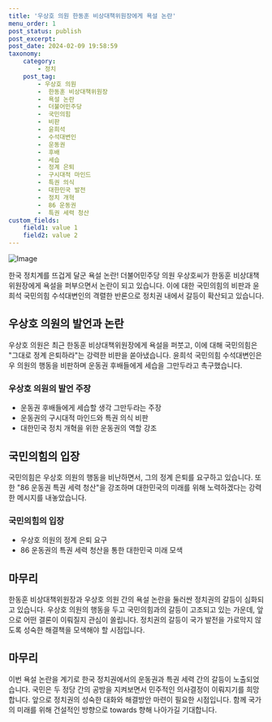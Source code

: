 ```yaml
---
title: '우상호 의원 한동훈 비상대책위원장에게 욕설 논란'
menu_order: 1
post_status: publish
post_excerpt: 
post_date: 2024-02-09 19:58:59
taxonomy:
    category:
        - 정치
    post_tag:
        - 우상호 의원
        -  한동훈 비상대책위원장
        -  욕설 논란
        -  더불어민주당
        -  국민의힘
        -  비판
        -  윤희석
        -  수석대변인
        -  운동권
        -  후배
        -  세습
        -  정계 은퇴
        -  구시대적 마인드
        -  특권 의식
        -  대한민국 발전
        -  정치 개혁
        -  86 운동권
        -  특권 세력 청산
custom_fields:
    field1: value 1
    field2: value 2
---
```


![Image](https://imgnews.pstatic.net/image/119/2024/02/09/0002798487_001_20240209145801243.jpeg?type=w647)

한국 정치계를 뜨겁게 달군 욕설 논란! 더불어민주당 의원 우상호씨가 한동훈 비상대책위원장에게 욕설을 퍼부으면서 논란이 되고 있습니다. 이에 대한 국민의힘의 비판과 윤희석 국민의힘 수석대변인의 격렬한 반론으로 정치권 내에서 갈등이 확산되고 있습니다.
## 우상호 의원의 발언과 논란
우상호 의원은 최근 한동훈 비상대책위원장에게 욕설을 퍼붓고, 이에 대해 국민의힘은 "그대로 정계 은퇴하라"는 강력한 비판을 쏟아냈습니다. 윤희석 국민의힘 수석대변인은 우 의원의 행동을 비판하며 운동권 후배들에게 세습을 그만두라고 촉구했습니다.
### 우상호 의원의 발언 주장
- 운동권 후배들에게 세습할 생각 그만두라는 주장
- 운동권의 구시대적 마인드와 특권 의식 비판
- 대한민국 정치 개혁을 위한 운동권의 역할 강조
## 국민의힘의 입장
국민의힘은 우상호 의원의 행동을 비난하면서, 그의 정계 은퇴를 요구하고 있습니다. 또한 "86 운동권 특권 세력 청산"을 강조하며 대한민국의 미래를 위해 노력하겠다는 강력한 메시지를 내놓았습니다.
### 국민의힘의 입장
- 우상호 의원의 정계 은퇴 요구
- 86 운동권의 특권 세력 청산을 통한 대한민국 미래 모색
## 마무리
한동훈 비상대책위원장과 우상호 의원 간의 욕설 논란을 둘러싼 정치권의 갈등이 심화되고 있습니다. 우상호 의원의 행동을 두고 국민의힘과의 갈등이 고조되고 있는 가운데, 앞으로 어떤 결론이 이뤄질지 관심이 쏠립니다. 정치권의 갈등이 국가 발전을 가로막지 않도록 성숙한 해결책을 모색해야 할 시점입니다.
## 마무리
이번 욕설 논란을 계기로 한국 정치권에서의 운동권과 특권 세력 간의 갈등이 노출되었습니다. 국민은 두 정당 간의 공방을 지켜보면서 민주적인 의사결정이 이뤄지기를 희망합니다. 앞으로 정치권의 성숙한 대화와 해결방안 마련이 필요한 시점입니다. 함께 국가의 미래를 위해 건설적인 방향으로 towards 향해 나아가길 기대합니다.
